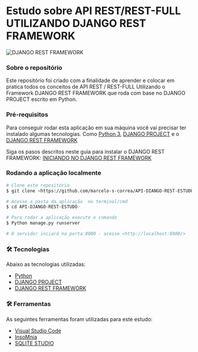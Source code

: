 # Estudo sobre API REST/REST-FULL UTILIZANDO DJANGO REST FRAMEWORK

<img src = "https://stacksecrets.com/wp-content/uploads/2020/05/logo-min.png" alt = "DJANGO REST FRAMEWORK"/>

### Sobre o repositório

Este repositório foi criado com a finalidade de aprender e colocar em pratica todos os conceitos de API REST / REST-FULL Utilizando
o Framework DJANGO REST FRAMEWORK que roda com base no DJANGO PROJECT escrito em Python.

### Pré-requisitos

Para conseguir rodar esta aplicação em sua máquina você vai precisar ter instalado algumas tecnologias.
Como [Python 3](https://www.python.org/downloads/), [DJANGO PROJECT](https://www.djangoproject.com/start/) e o [DJANGO REST FRAMEWORK](https://www.django-rest-framework.org/)

Siga os pasos descritos neste guia para instalar o DJANGO REST FRAMEWORK:
[INICIANDO NO DJANGO REST FRAMEWORK](https://www.django-rest-framework.org/#quickstart)

### Rodando a aplicação localmente

```bash
# Clone este repositório
$ git clone <https://github.com/marcelo-s-correa/API-DIANGO-REST-ESTUDO>

# Acesse a pasta da aplicação  no terminal/cmd
$ cd API-DJANGO-REST-ESTUDO

# Para rodar a aplicação execute o comando
$ Python manage.py runserver

# O servidor inciará na porta:8000 - acesse <http://localhost:8000/>
```

### 🛠 Tecnologias

Abaixo as tecnologias utilizadas:

- [Python](https://www.python.org/)
- [DJANGO PROJECT](https://www.djangoproject.com/)
- [DJANGO REST FRAMEWORK](https://www.django-rest-framework.org/)

### 🛠 Ferramentas

As seguintes ferramentas foram utilizadas para este estudo:

- [Visual Studio Code](https://code.visualstudio.com/)
- [InsoMnia](https://insomnia.rest/download/)
- [SQLITE STUDIO](https://sqlitestudio.pl/)

